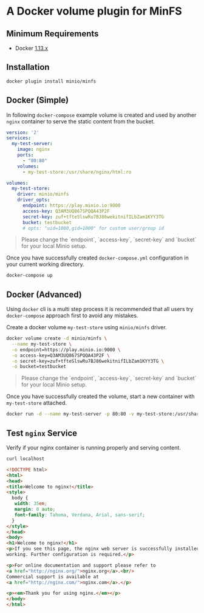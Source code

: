 # A Docker volume plugin for MinFS

## Minimum Requirements

- Docker [1.13.x](http://docker.com/)

## Installation

```sh
docker plugin install minio/minfs
```

## Docker (Simple)

In following `docker-compose` example volume is created and used by another `nginx` container to serve the static content from the bucket. 

```yml
version: '2'
services:
  my-test-server:
    image: nginx
    ports:
      - "80:80"
    volumes:
      - my-test-store:/usr/share/nginx/html:ro

volumes:
  my-test-store:
    driver: minio/minfs
    driver_opts:
      endpoint: https://play.minio.io:9000
      access-key: Q3AM3UQ867SPQQA43P2F
      secret-key: zuf+tfteSlswRu7BJ86wekitnifILbZam1KYY3TG
      bucket: testbucket
      # opts: "uid=1000,gid=1000" for custom user/group id
```

<blockquote>
Please change the `endpoint`, `access-key`, `secret-key` and `bucket` for your local Minio setup.
</blockquote>

Once you have successfully created `docker-compose.yml` configuration in your current working directory.

```sh
docker-compose up
```

## Docker (Advanced)

Using `docker` cli is a multi step process it is recommended that all users try `docker-compose` approach first to avoid any mistakes.

Create a docker volume `my-test-store` using `minio/minfs` driver.

```sh
docker volume create -d minio/minfs \
  --name my-test-store \
  -o endpoint=https://play.minio.io:9000 \
  -o access-key=Q3AM3UQ867SPQQA43P2F \
  -o secret-key=zuf+tfteSlswRu7BJ86wekitnifILbZam1KYY3TG \
  -o bucket=testbucket
```

<blockquote>
Please change the `endpoint`, `access-key`, `secret-key` and `bucket` for your local Minio setup.
</blockquote>

Once you have successfully created the volume, start a new container with `my-test-store` attached.

```sh
docker run -d --name my-test-server -p 80:80 -v my-test-store:/usr/share/nginx/html:ro nginx
```

## Test `nginx` Service

Verify if your nginx container is running properly and serving content.

```sh
curl localhost
```

```html
<!DOCTYPE html>
<html>
<head>
<title>Welcome to nginx!</title>
<style>
  body {
   width: 35em;
   margin: 0 auto;
   font-family: Tahoma, Verdana, Arial, sans-serif;
  }
</style>
</head>
<body>
<h1>Welcome to nginx!</h1>
<p>If you see this page, the nginx web server is successfully installed and
working. Further configuration is required.</p>

<p>For online documentation and support please refer to
<a href="http://nginx.org/">nginx.org</a>.<br/>
Commercial support is available at
<a href="http://nginx.com/">nginx.com</a>.</p>

<p><em>Thank you for using nginx.</em></p>
</body>
</html>
```
